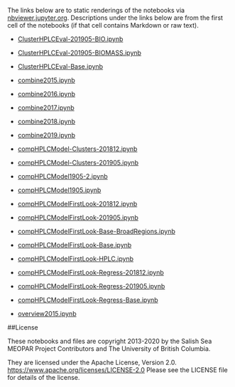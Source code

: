 The links below are to static renderings of the notebooks via
[nbviewer.jupyter.org](https://nbviewer.jupyter.org/).
Descriptions under the links below are from the first cell of the notebooks
(if that cell contains Markdown or raw text).

* [ClusterHPLCEval-201905-BIO.ipynb](https://nbviewer.jupyter.org/github/SalishSeaCast/analysis-elise-2/blob/master/notebooks/NemcekHPLC/ClusterHPLCEval-201905-BIO.ipynb)  
    
* [ClusterHPLCEval-201905-BIOMASS.ipynb](https://nbviewer.jupyter.org/github/SalishSeaCast/analysis-elise-2/blob/master/notebooks/NemcekHPLC/ClusterHPLCEval-201905-BIOMASS.ipynb)  
    
* [ClusterHPLCEval-Base.ipynb](https://nbviewer.jupyter.org/github/SalishSeaCast/analysis-elise-2/blob/master/notebooks/NemcekHPLC/ClusterHPLCEval-Base.ipynb)  
    
* [combine2015.ipynb](https://nbviewer.jupyter.org/github/SalishSeaCast/analysis-elise-2/blob/master/notebooks/NemcekHPLC/combine2015.ipynb)  
    
* [combine2016.ipynb](https://nbviewer.jupyter.org/github/SalishSeaCast/analysis-elise-2/blob/master/notebooks/NemcekHPLC/combine2016.ipynb)  
    
* [combine2017.ipynb](https://nbviewer.jupyter.org/github/SalishSeaCast/analysis-elise-2/blob/master/notebooks/NemcekHPLC/combine2017.ipynb)  
    
* [combine2018.ipynb](https://nbviewer.jupyter.org/github/SalishSeaCast/analysis-elise-2/blob/master/notebooks/NemcekHPLC/combine2018.ipynb)  
    
* [combine2019.ipynb](https://nbviewer.jupyter.org/github/SalishSeaCast/analysis-elise-2/blob/master/notebooks/NemcekHPLC/combine2019.ipynb)  
    
* [compHPLCModel-Clusters-201812.ipynb](https://nbviewer.jupyter.org/github/SalishSeaCast/analysis-elise-2/blob/master/notebooks/NemcekHPLC/compHPLCModel-Clusters-201812.ipynb)  
    
* [compHPLCModel-Clusters-201905.ipynb](https://nbviewer.jupyter.org/github/SalishSeaCast/analysis-elise-2/blob/master/notebooks/NemcekHPLC/compHPLCModel-Clusters-201905.ipynb)  
    
* [compHPLCModel1905-2.ipynb](https://nbviewer.jupyter.org/github/SalishSeaCast/analysis-elise-2/blob/master/notebooks/NemcekHPLC/compHPLCModel1905-2.ipynb)  
    
* [compHPLCModel1905.ipynb](https://nbviewer.jupyter.org/github/SalishSeaCast/analysis-elise-2/blob/master/notebooks/NemcekHPLC/compHPLCModel1905.ipynb)  
    
* [compHPLCModelFirstLook-201812.ipynb](https://nbviewer.jupyter.org/github/SalishSeaCast/analysis-elise-2/blob/master/notebooks/NemcekHPLC/compHPLCModelFirstLook-201812.ipynb)  
    
* [compHPLCModelFirstLook-201905.ipynb](https://nbviewer.jupyter.org/github/SalishSeaCast/analysis-elise-2/blob/master/notebooks/NemcekHPLC/compHPLCModelFirstLook-201905.ipynb)  
    
* [compHPLCModelFirstLook-Base-BroadRegions.ipynb](https://nbviewer.jupyter.org/github/SalishSeaCast/analysis-elise-2/blob/master/notebooks/NemcekHPLC/compHPLCModelFirstLook-Base-BroadRegions.ipynb)  
    
* [compHPLCModelFirstLook-Base.ipynb](https://nbviewer.jupyter.org/github/SalishSeaCast/analysis-elise-2/blob/master/notebooks/NemcekHPLC/compHPLCModelFirstLook-Base.ipynb)  
    
* [compHPLCModelFirstLook-HPLC.ipynb](https://nbviewer.jupyter.org/github/SalishSeaCast/analysis-elise-2/blob/master/notebooks/NemcekHPLC/compHPLCModelFirstLook-HPLC.ipynb)  
    
* [compHPLCModelFirstLook-Regress-201812.ipynb](https://nbviewer.jupyter.org/github/SalishSeaCast/analysis-elise-2/blob/master/notebooks/NemcekHPLC/compHPLCModelFirstLook-Regress-201812.ipynb)  
    
* [compHPLCModelFirstLook-Regress-201905.ipynb](https://nbviewer.jupyter.org/github/SalishSeaCast/analysis-elise-2/blob/master/notebooks/NemcekHPLC/compHPLCModelFirstLook-Regress-201905.ipynb)  
    
* [compHPLCModelFirstLook-Regress-Base.ipynb](https://nbviewer.jupyter.org/github/SalishSeaCast/analysis-elise-2/blob/master/notebooks/NemcekHPLC/compHPLCModelFirstLook-Regress-Base.ipynb)  
    
* [overview2015.ipynb](https://nbviewer.jupyter.org/github/SalishSeaCast/analysis-elise-2/blob/master/notebooks/NemcekHPLC/overview2015.ipynb)  
    

##License

These notebooks and files are copyright 2013-2020
by the Salish Sea MEOPAR Project Contributors
and The University of British Columbia.

They are licensed under the Apache License, Version 2.0.
https://www.apache.org/licenses/LICENSE-2.0
Please see the LICENSE file for details of the license.
